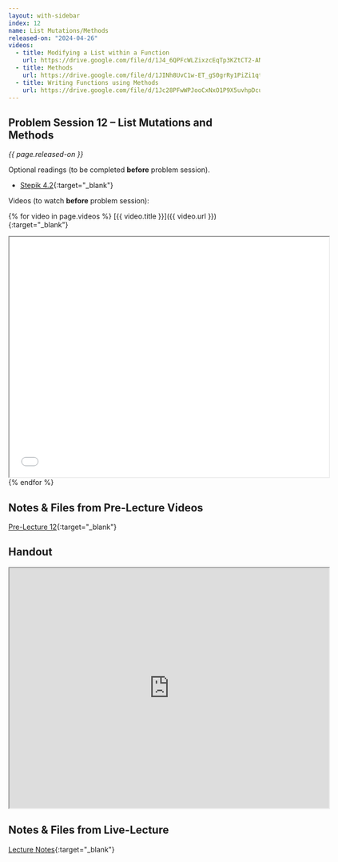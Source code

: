 ```yaml
---
layout: with-sidebar
index: 12
name: List Mutations/Methods
released-on: "2024-04-26"
videos:
  - title: Modifying a List within a Function
    url: https://drive.google.com/file/d/1J4_6QPFcWLZixzcEqTp3KZtCT2-ANSL8
  - title: Methods
    url: https://drive.google.com/file/d/1JINh8UvC1w-ET_gS0grRy1PiZi1qtMmw
  - title: Writing Functions using Methods
    url: https://drive.google.com/file/d/1Jc28PFwWPJooCxNxO1P9X5uvhpDcuCXL
---
```


## Problem Session 12 – List Mutations and Methods

_{{ page.released-on }}_

Optional readings (to be completed **before** problem session). 
- [Stepik 4.2](https://stepik.org/lesson/567182/step/1?unit=561455){:target="_blank"}

Videos (to watch **before** problem session):

{% for video in page.videos %}
[{{ video.title }}]({{ video.url }}){:target="_blank"}

<iframe src="{{ video.url }}/preview" width="640" height="480" allow="autoplay"></iframe>
{% endfor %}

## Notes & Files from Pre-Lecture Videos

[Pre-Lecture 12](https://github.com/ucsd-cse8a-sp24/ucsd-cse8a-sp24.github.io/tree/main/_pre-lectures/lecture-12){:target="_blank"}

## Handout

<iframe src="https://drive.google.com/file/d/104VDk_VCxPUodQNw3kbdmnNjputkkBqc/preview" width="640" height="480" allow="autoplay"></iframe>

## Notes & Files from Live-Lecture

[Lecture Notes](https://drive.google.com/drive/folders/144lm0FpaXURP4I5-zcZOnY--0IX0SoSi?usp=sharing){:target="_blank"}
